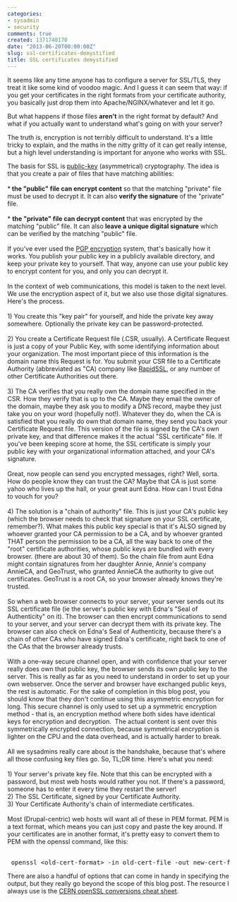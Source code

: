 ```yaml
---
categories:
- sysadmin
- security
comments: true
created: 1371748170
date: "2013-06-20T00:00:00Z"
slug: ssl-certificates-demystified
title: SSL certificates demystified
---
```

<p>It seems like any time anyone has to configure a server for SSL/TLS, they treat it like some kind of voodoo magic. And I guess it can seem that way: if you get your certificates in the right formats from your certificate authority, you basically just drop them into Apache/NGINX/whatever and let it go.&nbsp;</p><p>But what happens if those files&nbsp;<strong>aren't</strong> in the right format by default? And what if you actually want to understand what's going on with your server?</p><p>The truth is, encryption is not terribly difficult to understand. It's a little tricky to explain, and the maths in the nitty gritty of it can get really intense, but a high level understanding is important for anyone who works with SSL.&nbsp;</p><div>The basis for SSL is <a href="https://en.wikipedia.org/wiki/Public_key_cryptography">public-key</a> (asymmetrical) cryptography. The idea is that you create a pair of files that have matching abilities:</div><div>&nbsp;</div><div>*<strong> the "public" file can&nbsp;encrypt&nbsp;content</strong> so that the matching "private" file must be used to decrypt it. It can also <strong>verify the signature</strong> of the "private" file.</div><div>&nbsp;</div><div>* <strong>the "private" file can&nbsp;decrypt&nbsp;content</strong> that was encrypted by the matching "public" file. It can also <strong>leave a unique digital signature</strong> which can be verified by the matching "public" file.</div><div>&nbsp;</div><div>If you've ever used the <a href="https://en.wikipedia.org/wiki/Pretty_Good_Privacy">PGP encryption</a> system, that's basically how it works. You publish your public key in a publicly available directory, and keep your private key to yourself. That way, anyone can use your public key to encrypt content for you, and only you can decrypt it.</div><div>&nbsp;</div><div>In the context of web communications, this model is taken to the next level. We use the encryption aspect of it, but we also use those digital signatures. Here's the process.</div><div>&nbsp;</div><div>1) You create this "key pair" for yourself, and hide the private key away somewhere. Optionally the private key can be password-protected.</div><div>&nbsp;</div><div>2) You create a Certificate Request file (.CSR, usually). A Certificate Request is just a copy of your Public Key, with some identifying information about your organization. The most important piece of this information is the domain name this Request is for. You submit your CSR file to a Certificate Authority (abbreviated as "CA) company like <a href="https://www.rapidssl.com/">RapidSSL</a>, or any number of other Certificate Authorities out there.</div><div>&nbsp;</div><div>3) The CA verifies that you really own the domain name specified in the CSR. How they verify that is up to the CA. Maybe they email the owner of the domain, maybe they ask you to modify a DNS record, maybe they just take you on your word (hopefully not!). Whatever they do, when the CA is satisfied that you really do own that domain name, they send you back your Certificate Request file. This version of the file is signed by the CA's own private key, and that difference makes it the actual "SSL certificate" file. If you've been keeping score at home, the SSL certificate is simply your public key with your organizational information attached, and your CA's signature.&nbsp;</div><div>&nbsp;</div><div>Great, now people can send you encrypted messages, right? Well, sorta. How do people know they can trust the CA? Maybe that CA is just some yahoo who lives up the hall, or your great aunt Edna. How can I trust Edna to vouch for you?&nbsp;</div><div>&nbsp;</div><div>4) The solution is a "chain of authority" file. This is just your CA's public key (which the browser needs to check that signature on your SSL certificate, remember?). What makes this public key special is that it's ALSO signed by whoever granted your CA permission to be a CA, and by whoever granted THAT person the permission to be a CA, all the way back to one of the "root" certificate authorities, whose public keys are bundled with every browser. (there are about 30 of them). So the chain file from aunt Edna might contain signatures from her daughter Annie, Annie's company AnnieCA, and GeoTrust, who granted AnnieCA the authority to give out certificates. GeoTrust is a root CA, so your browser already knows they're trusted. &nbsp;</div><div>&nbsp;</div><div>So when a web browser connects to your server, your server sends out its SSL certificate file (ie the server's public key with Edna's "Seal of Authenticity" on it). The browser can then encrypt communications to send to your server, and your server can decrypt them with its private key. The browser can also check on Edna's Seal of Authenticity, because there's a chain of other CAs who have signed Edna's certificate, right back to one of the CAs that the browser already trusts.</div><div>&nbsp;</div><div>With a one-way secure channel open, and with confidence that your server really does own that public key, the browser sends its own public key to the server. This is really as far as you need to understand in order to set up your own webserver. Once the server and browser have exchanged public keys, the rest is automatic. For the sake of completion in this blog post, you should know that they don't continue using this asymmetric encryption for long. This secure channel is only used to set up a symmetric encryption method - that is, an encryption method where both sides have identical keys for encryption and decryption. &nbsp;The actual content is sent over this symmetrically encrypted connection, because symmetrical encryption is lighter on the CPU and the data overhead, and is actually harder to break.</div><div>&nbsp;</div><div>All we sysadmins really care about is the handshake, because that's where all those confusing key files go. So, TL;DR time. Here's what you need:</div><div>&nbsp;</div><div>1) Your server's private key file. Note that this can be encrypted with a password, but most web hosts would rather you not. If there's a password, someone has to enter it every time they restart the server!</div><div>2) The SSL Certificate, signed by your Certificate Authority.</div><div>3) Your Certificate Authority's chain of intermediate certificates.</div><div>&nbsp;</div><div>Most (Drupal-centric) web hosts will want all of these in PEM format. PEM is a text format, which means you can just copy and paste the key around. If your certificates are in another format, it's pretty easy to convert them to PEM with the openssl command, like this:</div><div>&nbsp;</div><div>
<pre class="brush: bash; auto-links: true; collapse: false; first-line: 1; html-script: false; smart-tabs: true; tab-size: 4; toolbar: true; codetag"> openssl &lt;old-cert-format&gt; -in old-cert-file -out new-cert-file.pem </pre>
</div><div>There are also a handful of options that can come in handy in specifying the output, but they really go beyond the scope of this blog post. The resource I always use is the <a href="https://twiki.cern.ch/twiki/bin/view/LinuxSupport/OpenSSLCheatsheet">CERN openSSL conversions cheat sheet</a>.&nbsp;</div>
